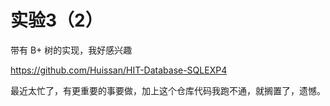 # 实验3（2）

带有 B+ 树的实现，我好感兴趣

https://github.com/Huissan/HIT-Database-SQLEXP4

最近太忙了，有更重要的事要做，加上这个仓库代码我跑不通，就搁置了，遗憾。